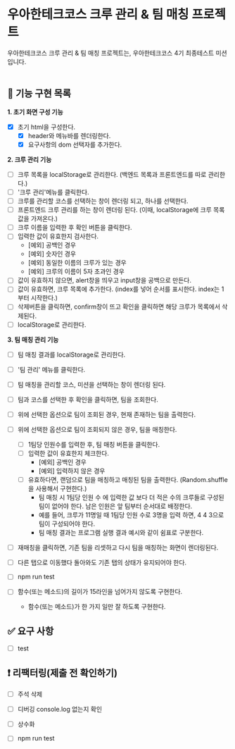 # 우아한테크코스 크루 관리 & 팀 매칭 프로젝트 
우아한테크코스 크루 관리 & 팀 매칭 프로젝트는, 우아한테크코스 4기 최종테스트 미션입니다.  
<br>

## 🎯 기능 구현 목록  
**1. 초기 화면 구성 기능**
- [x] 초기 html을 구성한다. 
  - [x] header와 메뉴바를 렌더링한다. 
  - [x] 요구사항의 dom 선택자를 추가한다. 

**2. 크루 관리 기능**
- [ ] 크루 목록을 localStorage로 관리한다. (백엔드 목록과 프론트엔드를 따로 관리한다.)
- [ ] '크루 관리'메뉴를 클릭한다. 
- [ ] 크루를 관리할 코스를 선택하는 창이 렌더링 되고, 하나를 선택한다. 
- [ ] 프론트엔드 크루 관리를 하는 창이 렌더링 된다. (이때, localStorage에 크루 목록값을 가져온다.)
- [ ] 크루 이름을 입력한 후 확인 버튼을 클릭한다. 
- [ ] 입력한 값이 유효한지 검사한다. 
  - [예외] 공백인 경우 
  - [예외] 숫자인 경우 
  - [예외] 동일한 이름의 크루가 있는 경우 
  - [예외] 크루의 이름이 5자 초과인 경우 
- [ ] 값이 유효하지 않으면, alert창을 띄우고 input창을 공백으로 만든다. 
- [ ] 값이 유효하면, 크루 목록에 추가한다. (index를 넣어 순서를 표시한다. index는 1부터 시작한다.)
- [ ] 삭제버튼을 클릭하면, confirm창이 뜨고 확인을 클릭하면 해당 크루가 목록에서 삭제된다. 
- [ ] localStorage로 관리한다. 

**3. 팀 매칭 관리 기능**
- [ ] 팀 매칭 결과를 localStorage로 관리한다. 
- [ ] '팀 관리' 메뉴를 클릭한다. 
- [ ] 팀 매칭을 관리할 코스, 미션을 선택하는 창이 렌더링 된다. 
- [ ] 팀과 코스를 선택한 후 확인을 클릭하면, 팀을 조회한다. 
- [ ] 위에 선택한 옵션으로 팀이 조회된 경우, 현재 존재하는 팀을 출력한다. 
- [ ] 위에 선택한 옵션으로 팀이 조회되지 않은 경우, 팀을 매칭한다. 
  - [ ] 1팀당 인원수를 입력한 후, 팀 매칭 버튼을 클릭한다. 
  - [ ] 입력한 값이 유효한지 체크한다. 
    - [예외] 공백인 경우
    - [예외] 입력하지 않은 경우 
  - [ ] 유효하다면, 랜덤으로 팀을 매칭하고 매칭된 팀을 출력한다. (Random.shuffle을 사용해서 구현한다.)
    - 팀 매칭 시 1팀당 인원 수 에 입력한 값 보다 더 적은 수의 크루들로 구성된 팀이 없어야 한다. 남은 인원은 앞 팀부터 순서대로 배정한다.
    - 예를 들어, 크루가 11명일 때 1팀당 인원 수로 3명을 입력 하면, 4 4 3으로 팀이 구성되어야 한다.
    - 팀 매칭 결과는 프로그램 실행 결과 예시와 같이 쉼표로 구분한다.
- [ ] 재매칭을 클릭하면, 기존 팀을 리셋하고 다시 팀을 매칭하는 화면이 렌더링된다. 

- [ ] 다른 탭으로 이동했다 돌아와도 기존 탭의 상태가 유지되어야 한다.
- [ ] npm run test 
- [ ] 함수(또는 메소드)의 길이가 15라인을 넘어가지 않도록 구현한다.
  - 함수(또는 메소드)가 한 가지 일만 잘 하도록 구현한다.

## ✅ 요구 사항 
- [ ] test

## ❗️ 리팩터링(제출 전 확인하기)
- [ ] 주석 삭제 
- [ ] 디버깅 console.log 없는지 확인
- [ ] 상수화
- [ ] npm run test 

